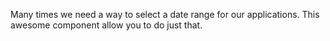 Many times we need a way to select a date range for our applications. This awesome component allow you to do just that.
